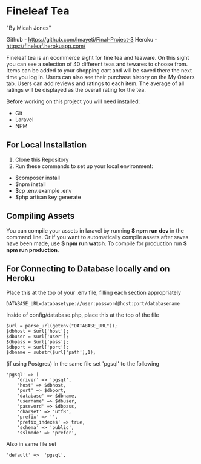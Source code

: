 # Fineleaf Tea
"By Micah Jones"

Github - https://github.com/Imayeti/Final-Project-3
Heroku - https://fineleaf.herokuapp.com/

Fineleaf tea is an ecommerce sight for fine tea and teaware. On this sight you can see a selection of 40 different teas and tewares to choose from. Items can be added to your shopping cart and will be saved there the next time you log in. Users can also see their purchase history on the My Orders tab. Users can add reviews and ratings to each item. The average of all ratings will be displayed as the overall rating for the tea.

Before working on this project you will need installed:
  - Git
  - Laravel
  - NPM

## For Local Installation

  1. Clone this Repository
  2. Run these commands to set up your local environment:

- $composer install
- $npm install
- $cp .env.example .env
- $php artisan key:generate

## Compiling Assets

  You can compile your assets in laravel by running **$ npm run dev** in the command line. Or if you want to automatically
  compile assets after saves have been made, use **$ npm run watch**. To compile for production run **$ npm run production**.

## For Connecting to Database locally and on Heroku

Place this at the top of your .env file, filling each section appropriately
```
DATABASE_URL=databasetype://user:password@host:port/databasename
```

Inside of config/database.php, place this at the top of the file

```
$url = parse_url(getenv("DATABASE_URL"));
$dbhost = $url['host'];
$dbuser = $url['user'];
$dbpass = $url['pass'];
$dbport = $url['port'];
$dbname = substr($url['path'],1);
```

(if using Postgres) In the same file set 'pgsql' to the following

```
'pgsql' => [
    'driver' => 'pgsql',
    'host' => $dbhost,
    'port' => $dbport,
    'database' => $dbname,
    'username' => $dbuser,
    'password' => $dbpass,
    'charset' => 'utf8',
    'prefix' => '',
    'prefix_indexes' => true,
    'schema' => 'public',
    'sslmode' => 'prefer',
```
Also in same file set
```
'default' =>  'pgsql',
```
